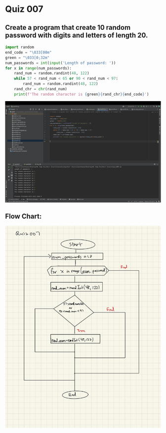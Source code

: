# Quiz 007

## Create a program that create 10 random password with digits and letters of length 20.


```.py
import random
end_code = "\033[00m"
green = "\033[0;32m"
num_passwords = int(input('Length of password: '))
for x in range(num_passwords):
    rand_num = random.randint(48, 122)
    while 57 < rand_num < 65 or 90 < rand_num < 97:
        rand_num = random.randint(48, 122)
    rand_chr = chr(rand_num)
    print(f'The random character is {green}{rand_chr}{end_code}')
```


![](quiz007.jpg)


## Flow Chart:


![](007flowchart.jpg)

